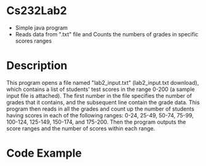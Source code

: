 # Cs232Lab2
- Simple java program
- Reads data from ".txt" file and Counts the numbers of grades in specific scores ranges

# Description

This program opens a file named "lab2_input.txt" (lab2_input.txt  download), which contains a list of students' test scores in the range 0-200 (a sample input file is attached).  The first number in the file specifies the number of grades that it contains, and the subsequent line contain the grade data. This program then reads in all the grades and count up the number of students having scores in each of the following ranges: 0-24, 25-49, 50-74, 75-99, 100-124, 125-149, 150-174, and 175-200.  Then the program outputs the score ranges and the number of scores within each range.

# Code Example

